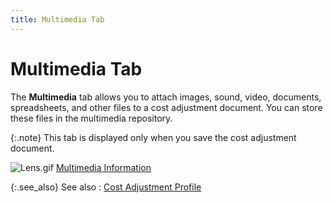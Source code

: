 ```yaml
---
title: Multimedia Tab
---
```


# Multimedia Tab


The **Multimedia** tab allows you  to attach images, sound, video, documents, spreadsheets, and other files  to a cost adjustment document. You can store these files in the multimedia  repository.


{:.note}
This tab is displayed only when you save the cost adjustment  document.


![Lens.gif]({{site.wm_baseurl}}/img/lens.gif) [Multimedia  Information]({{site.wm_baseurl}}/misc/multimedia_information_doc_tab_vie_inv_adj_doc.html)


{:.see_also}
See also
: [Cost Adjustment  Profile]({{site.wm_baseurl}}/inv-adj/cost-adjustments/create-a-cost-adjustment/the_cost_adjustment_profile.html)
